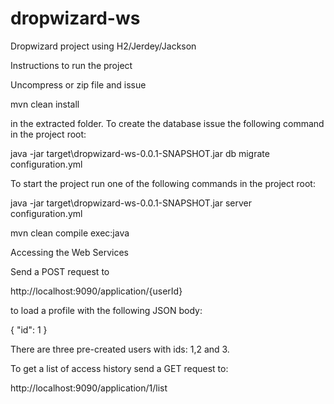 # dropwizard-ws
Dropwizard project using H2/Jerdey/Jackson

Instructions to run the project

Uncompress or zip file and issue

  mvn clean install

in the extracted folder.
To create the database issue the following command in the project root:

  java -jar target\dropwizard-ws-0.0.1-SNAPSHOT.jar db migrate configuration.yml

To start the project run one of the following commands in the project root:
  
  java -jar target\dropwizard-ws-0.0.1-SNAPSHOT.jar server configuration.yml

  mvn clean compile exec:java

Accessing the Web Services

Send a POST request to

  http://localhost:9090/application/{userId}

to load a profile with the following JSON body:

  {
      "id": 1
  }

There are three pre-created users with ids: 1,2 and 3.

To get a list of access history send a GET request to:
  
  http://localhost:9090/application/1/list


